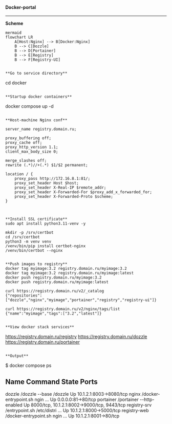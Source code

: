 #### Docker-portal
------

**Scheme**
```
mermaid
flowchart LR
    A[Host:Nginx] --> B[Docker:Nginx]
    B --> C[Dozzle]
    B --> D[Portainer]
    B --> E[Registry]
    B --> F[Registry-UI]


**Go to service directory**
```
cd docker
```

**Startup docker containers**
```
docker compose up -d
```

**Host-machine Nginx conf**
```
    server_name registry.domain.ru;

    proxy_buffering off;
    proxy_cache off;
    proxy_http_version 1.1;
    client_max_body_size 0;

    merge_slashes off;
    rewrite (.*)//+(.*) $1/$2 permanent;

    location / {
        proxy_pass http://172.16.8.1:81/;
        proxy_set_header Host $host;
        proxy_set_header X-Real-IP $remote_addr;
        proxy_set_header X-Forwarded-For $proxy_add_x_forwarded_for;
        proxy_set_header X-Forwarded-Proto $scheme;
    }
```


**Install SSL certificate**
sudo apt install python3.11-venv -y

mkdir -p /srv/certbot
cd /srv/certbot
python3 -m venv venv
/venv/bin/pip install certbot-nginx
/venv/bin/certbot --nginx


**Push images to registry**
docker tag myimage:3.2 registry.domain.ru/myimage:3.2
docker tag myimage:3.2 registry.domain.ru/myimage:latest
docker push registry.domain.ru/myimage:3.2
docker push registry.domain.ru/myimage:latest

curl https://registry.domain.ru/v2/_catalog
{"repositories":["dozzle","nginx","myimage","portainer","registry","registry-ui"]}

curl https://registry.domain.ru/v2/nginx/tags/list
{"name":"myimage","tags":["3.2","latest"]}


**View docker stack services**
```
https://registry.domain.ru/registry
https://registry.domain.ru/dozzle
https://registry.domain.ru/portainer
```

**Output**
```
$ docker compose ps
 
 Name                Command                  State                          Ports                   
-----------------------------------------------------------------------------------------------------
dozzle         /dozzle --base /dozzle           Up      10.1.2.1:8003->8080/tcp
nginx          /docker-entrypoint.sh ngin ...   Up      0.0.0.0:81->80/tcp
portainer      /portainer --http-enabled        Up      8000/tcp, 10.1.2.1:8002->9000/tcp, 9443/tcp
registry-srv   /entrypoint.sh /etc/distri ...   Up      10.1.2.1:8000->5000/tcp
registry-web   /docker-entrypoint.sh ngin ...   Up      10.1.2.1:8001->80/tcp
```
